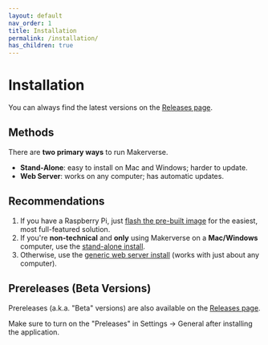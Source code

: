 ```yaml
---
layout: default
nav_order: 1
title: Installation
permalink: /installation/
has_children: true
---
```


# Installation

You can always find the latest versions on the [Releases page](https://github.com/makermadecnc/makerverse/releases/).

## Methods

There are **two primary ways** to run Makerverse.

- **Stand-Alone**: easy to install on Mac and Windows; harder to update.
- **Web Server**: works on any computer; has automatic updates.

## Recommendations

1. If you have a Raspberry Pi, just [flash the pre-built image](/installation/web-server/raspberry-pi/) for the easiest, most full-featured solution.
2. If you're **non-technical** and **only** using Makerverse on a **Mac/Windows** computer, use the [stand-alone install](/installation/stand-alone/).
3. Otherwise, use the [generic web server install](/installation/web-server/) (works with just about any computer).

## Prereleases (Beta Versions)

Prereleases (a.k.a. "Beta" versions) are also available on the [Releases page](https://github.com/makermadecnc/makerverse/releases/).

Make sure to turn on the "Preleases" in Settings -> General after installing the application.
